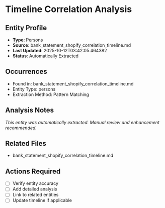 # Timeline Correlation Analysis

## Entity Profile
- **Type**: Persons
- **Source**: bank_statement_shopify_correlation_timeline.md
- **Last Updated**: 2025-10-12T03:42:05.464382
- **Status**: Automatically Extracted

## Occurrences
- Found in: bank_statement_shopify_correlation_timeline.md
- Entity Type: persons
- Extraction Method: Pattern Matching

## Analysis Notes
*This entity was automatically extracted. Manual review and enhancement recommended.*

## Related Files
- bank_statement_shopify_correlation_timeline.md

## Actions Required
- [ ] Verify entity accuracy
- [ ] Add detailed analysis
- [ ] Link to related entities
- [ ] Update timeline if applicable
